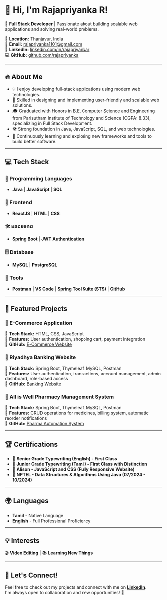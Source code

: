 # 👋 Hi, I'm Rajapriyanka R!  
🚀 **Full Stack Developer** | Passionate about building scalable web applications and solving real-world problems.  

📍 **Location:** Thanjavur, India  
📧 **Email:** [rajapriyanka1101@gmail.com](mailto:rajapriyanka1101@gmail.com)  
🔗 **LinkedIn:** [linkedin.com/in/rajapriyankar](https://www.linkedin.com/in/rajapriyankar/)  
💻 **GitHub:** [github.com/rajapriyanka](https://github.com/rajapriyanka)  

---

## 🔥 About Me  
- 💡 I enjoy developing full-stack applications using modern web technologies.
- 🎯 Skilled in designing and implementing user-friendly and scalable web solutions.
- 🎓 Graduated with Honors in B.E. Computer Science and Engineering from Parisutham Institute of Technology and Science (CGPA: 8.33), specializing in Full Stack Development.
- 🛠️ Strong foundation in Java, JavaScript, SQL, and web technologies.
- 🌱 Continuously learning and exploring new frameworks and tools to build better software.
---

## 💻 Tech Stack  

### 🚀 Programming Languages  
- **Java** | **JavaScript** | **SQL**  

### 🎨 Frontend  
- **ReactJS** | **HTML** | **CSS**  

### 🛠️ Backend  
- **Spring Boot** | **JWT Authentication**  

### 🗄️ Database  
- **MySQL** | **PostgreSQL**  

### 🔧 Tools  
- **Postman** | **VS Code** | **Spring Tool Suite (STS)** | **GitHub**  

---

## 🌟 Featured Projects  

### 🛒 E-Commerce Application  
📌 **Tech Stack:** HTML, CSS, JavaScript  
🔹 **Features:** User authentication, shopping cart, payment integration  
🔗 **GitHub:** [E-Commerce Website](https://github.com/rajapriyanka/E-Commerce-Application-On-IBM-Cloud-Foundry.git)  

### 🏦 Riyadhya Banking Website  
📌 **Tech Stack:** Spring Boot, Thymeleaf, MySQL, Postman  
🔹 **Features:** User authentication, transactions, account management, admin dashboard, role-based access  
🔗 **GitHub:** [Banking Website](https://github.com/rajapriyanka/Riyadhya-Banking-Website.git)  

### 💊 All is Well Pharmacy Management System  
📌 **Tech Stack:** Spring Boot, Thymeleaf, MySQL, Postman  
🔹 **Features:** CRUD operations for medicines, billing system, automatic reorder notifications  
🔗 **GitHub:** [Pharma Automation System](https://github.com/rajapriyanka/Pharma-Automation-System.git)  

---

## 🏆 Certifications  
- 🏅 **Senior Grade Typewriting (English) - First Class**  
- 🏅 **Junior Grade Typewriting (Tamil) - First Class with Distinction**  
- 📜 **Alison - JavaScript and CSS (Fully Responsive Website)**  
- 📜 **NPTEL - Data Structures & Algorithms Using Java (07/2024 - 10/2024)**  

---

## 🌍 Languages  
- **Tamil** - Native Language 
- **English** - Full Professional Proficiency  

---

## 💡 Interests  
🎬 **Video Editing** | 📚 **Learning New Things**  

---

## 💬 Let's Connect!  
Feel free to check out my projects and connect with me on **[LinkedIn](https://www.linkedin.com/in/rajapriyankar/)**.  
I'm always open to collaboration and new opportunities! 🚀  



